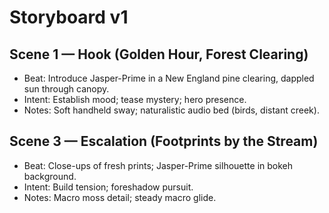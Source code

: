 # Storyboard v1

## Scene 1 — Hook (Golden Hour, Forest Clearing)
- Beat: Introduce Jasper-Prime in a New England pine clearing, dappled sun through canopy.
- Intent: Establish mood; tease mystery; hero presence.
- Notes: Soft handheld sway; naturalistic audio bed (birds, distant creek).

## Scene 3 — Escalation (Footprints by the Stream)
- Beat: Close-ups of fresh prints; Jasper-Prime silhouette in bokeh background.
- Intent: Build tension; foreshadow pursuit.
- Notes: Macro moss detail; steady macro glide.
